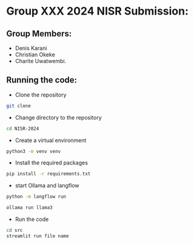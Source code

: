 # Group XXX 2024 NISR Submission:

## Group Members:
- Denis Karani
- Christian Okeke
- Charite Uwatwembi.


## Running the code:
- Clone the repository
```bash
git clone 
```

- Change directory to the repository
```bash
cd NISR-2024
```

- Create a virtual environment
```bash
python3 -m venv venv
```

- Install the required packages
```bash
pip install -r requirements.txt
```

- start Ollama and langflow
```bash
python -m langflow run
```
```bash
ollama run llama3
```

- Run the code
```bash
cd src
streamlit run file name
```